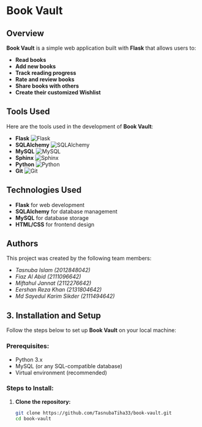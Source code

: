 # Book Vault

## Overview

**Book Vault** is a simple web application built with **Flask** that allows users to:
- **Read books**
- **Add new books**
- **Track reading progress**
- **Rate and review books**
- **Share books with others**
- **Create their customized Wishlist**

## Tools Used
Here are the tools used in the development of **Book Vault**:

- **Flask** ![Flask](https://img.shields.io/badge/Flask-%23000?style=for-the-badge&logo=flask&logoColor=white)
- **SQLAlchemy** ![SQLAlchemy](https://img.shields.io/badge/SQLAlchemy-%232f5a1f?style=for-the-badge&logo=sqlalchemy&logoColor=white)
- **MySQL** ![MySQL](https://img.shields.io/badge/MySQL-%234479A1?style=for-the-badge&logo=mysql&logoColor=white)
- **Sphinx** ![Sphinx](https://img.shields.io/badge/Sphinx-%23f7b731?style=for-the-badge&logo=sphinx&logoColor=black)
- **Python** ![Python](https://img.shields.io/badge/Python-%23347829?style=for-the-badge&logo=python&logoColor=white)
- **Git** ![Git](https://img.shields.io/badge/Git-%23f14e32?style=for-the-badge&logo=git&logoColor=white)

## Technologies Used

- **Flask** for web development
- **SQLAlchemy** for database management
- **MySQL** for database storage
- **HTML/CSS** for frontend design

## Authors
This project was created by the following team members:

- *Tasnuba Islam (2012848042)*
- *Fiaz Al Abid (2111096642)*
- *Miftahul Jannat (2112276642)*
- *Eershan Reza Khan (2131804642)*
- *Md Sayedul Karim Sikder (2111494642)*

## 3. Installation and Setup

Follow the steps below to set up **Book Vault** on your local machine:

### Prerequisites:
- Python 3.x
- MySQL (or any SQL-compatible database)
- Virtual environment (recommended)

### Steps to Install:

1. **Clone the repository:**
   ```bash
   git clone https://github.com/TasnubaTiha33/book-vault.git
   cd book-vault


